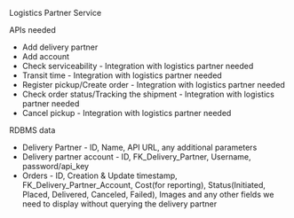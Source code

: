 Logistics Partner Service

APIs needed
* Add delivery partner
* Add account
* Check serviceability - Integration with logistics partner needed
* Transit time - Integration with logistics partner needed
* Register pickup/Create order - Integration with logistics partner needed
* Check order status/Tracking the shipment - Integration with logistics partner needed
* Cancel pickup - Integration with logistics partner needed

RDBMS data
* Delivery Partner - ID, Name, API URL, any additional parameters
* Delivery partner account - ID, FK_Delivery_Partner, Username, password/api_key
* Orders - ID, Creation & Update timestamp, FK_Delivery_Partner_Account, Cost(for reporting), Status(Initiated, Placed, Delivered, Canceled, Failed), Images
  and any other fields we need to display without querying the delivery partner